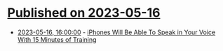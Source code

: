 # [Published on 2023-05-16](index.md)

* [2023-05-16, 16:00:00](https://apple.slashdot.org/story/23/05/16/152238/iphones-will-be-able-to-speak-in-your-voice-with-15-minutes-of-training?utm_source=rss1.0mainlinkanon&utm_medium=feed) - [iPhones Will Be Able To Speak in Your Voice With 15 Minutes of Training](https://apple.slashdot.org/story/23/05/16/152238/iphones-will-be-able-to-speak-in-your-voice-with-15-minutes-of-training?utm_source=rss1.0mainlinkanon&utm_medium=feed)
